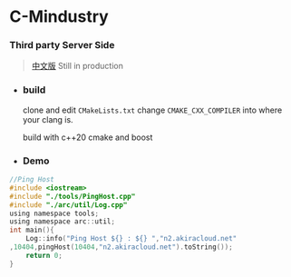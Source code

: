 # C-Mindustry
### Third party Server Side
>[中文版](https://github.com/EmmmM9O/c-mindustry/cn-README.md)
> Still in production
* ### build
   clone and edit `CMakeLists.txt`
   change `CMAKE_CXX_COMPILER`
   into where your clang is.

   build with c++20 cmake and boost
* ### Demo
```c
//Ping Host
#include <iostream>
#include "./tools/PingHost.cpp"
#include "./arc/util/Log.cpp"
using namespace tools;
using namespace arc::util;
int main(){
	Log::info("Ping Host ${} : ${} ","n2.akiracloud.net"
,10404,pingHost(10404,"n2.akiracloud.net").toString());
	return 0;
}
```
